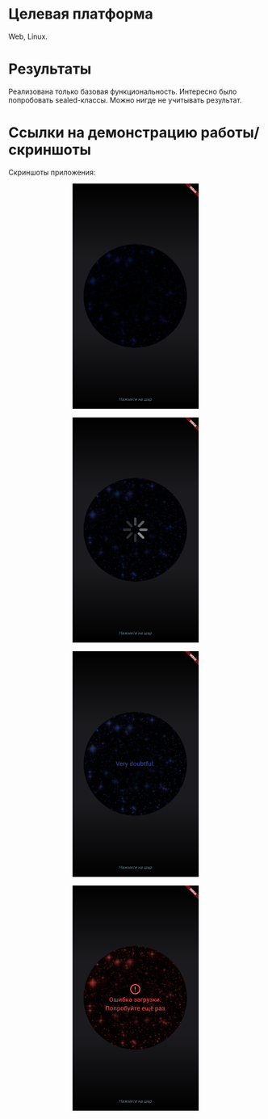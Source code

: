 # Целевая платформа

Web, Linux.

# Результаты

Реализована только базовая функциональность. Интересно было попробовать sealed-классы. Можно нигде не учитывать результат.

# Ссылки на демонстрацию работы/скриншоты

Скриншоты приложения:
<p align="center"><img src="images/initial.png" width="250"></p>
<p align="center"><img src="images/loading.png" width="250"></p>
<p align="center"><img src="images/result.png" width="250"></p>
<p align="center"><img src="images/error.png" width="250"></p>